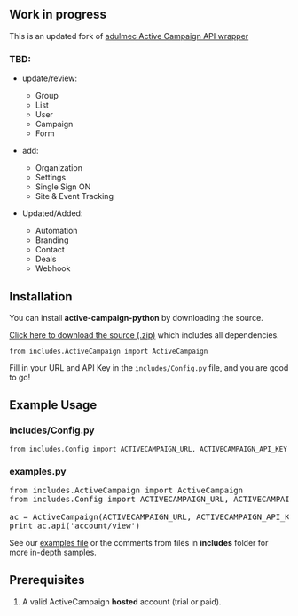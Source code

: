 ## Work in progress

This is an updated fork of [adulmec Active Campaign API wrapper](https://github.com/adulmec/active-campaign-python)

### TBD:

* update/review:
  - Group
  - List
  - User
  - Campaign
  - Form

* add:
  - Organization
  - Settings
  - Single Sign ON
  - Site & Event Tracking

* Updated/Added:
  - Automation
  - Branding
  - Contact
  - Deals
  - Webhook

## Installation

You can install **active-campaign-python** by downloading the source.

[Click here to download the source (.zip)](https://github.com/bubbl/active-campaign-python/zipball/master) which includes all dependencies.

`from includes.ActiveCampaign import ActiveCampaign`

Fill in your URL and API Key in the `includes/Config.py` file, and you are good to go!

## Example Usage

### includes/Config.py
`from includes.Config import ACTIVECAMPAIGN_URL, ACTIVECAMPAIGN_API_KEY`

### examples.py

<pre>
from includes.ActiveCampaign import ActiveCampaign
from includes.Config import ACTIVECAMPAIGN_URL, ACTIVECAMPAIGN_API_KEY

ac = ActiveCampaign(ACTIVECAMPAIGN_URL, ACTIVECAMPAIGN_API_KEY)
print ac.api('account/view')
</pre>

See our [examples file](https://github.com/bubbl/active-campaign-python/blob/master/examples.py) or the comments from files in **includes** folder  for more in-depth samples.

## Prerequisites

1. A valid ActiveCampaign **hosted** account (trial or paid).
